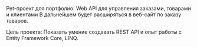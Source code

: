 Pet-проект для портфолио. 
Web API для управления заказами, товарами и клиентами
В дальнейшем будет расширяться в веб-сайт по заказу товаров.

Цель проекта: 
Показать умение создавать REST API и опыт работы с Entity Framework Core, LINQ. 
